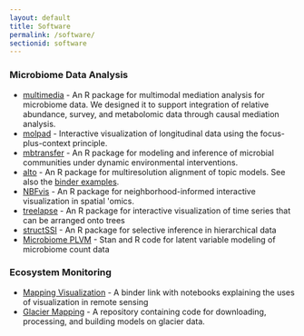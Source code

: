 ```yaml
---
layout: default
title: Software
permalink: /software/
sectionid: software
---
```


### Microbiome Data Analysis

* [multimedia](https://krisrs1128.github.io/multimedia) - An R package for multimodal mediation analysis for microbiome data. We designed it to support integration of relative abundance, survey, and metabolomic data through causal mediation analysis.
* [molpad](https://kaiyanm.github.io/MolPad/) - Interactive visualization of longitudinal data using the focus-plus-context principle.
* [mbtransfer](https://krisrs1128.github.io/mbtransfer/) - An R package for modeling and inference of microbial communities under dynamic environmental interventions.
* [alto](https://lasy.github.io/alto/) - An R package for multiresolution alignment of topic models. See also the [binder examples](https://mybinder.org/v2/gh/krisrs1128/alto_demo/HEAD?urlpath=rstudio).
* [NBFvis](https://github.com/XTH1114/NBFvis/) - An R package for neighborhood-informed interactive visualization in spatial 'omics.
* [treelapse](https://krisrs1128.github.io/treelapse/) - An R package for interactive visualization of time series that can be arranged onto trees
* [structSSI](https://github.com/krisrs1128/structssi) - An R package for selective inference in hierarchical data
* [Microbiome PLVM](https://github.com/krisrs1128/microbiome_plvm) - Stan and R code for latent variable modeling of microbiome count data

### Ecosystem Monitoring

* [Mapping Visualization](https://mybinder.org/v2/gh/krisrs1128/mappingvis/HEAD) - A binder link with notebooks explaining the uses of visualization in remote sensing
* [Glacier Mapping](https://github.com/krisrs1128/glacier_mapping) - A repository containing code for downloading, processing, and building models on glacier data.
